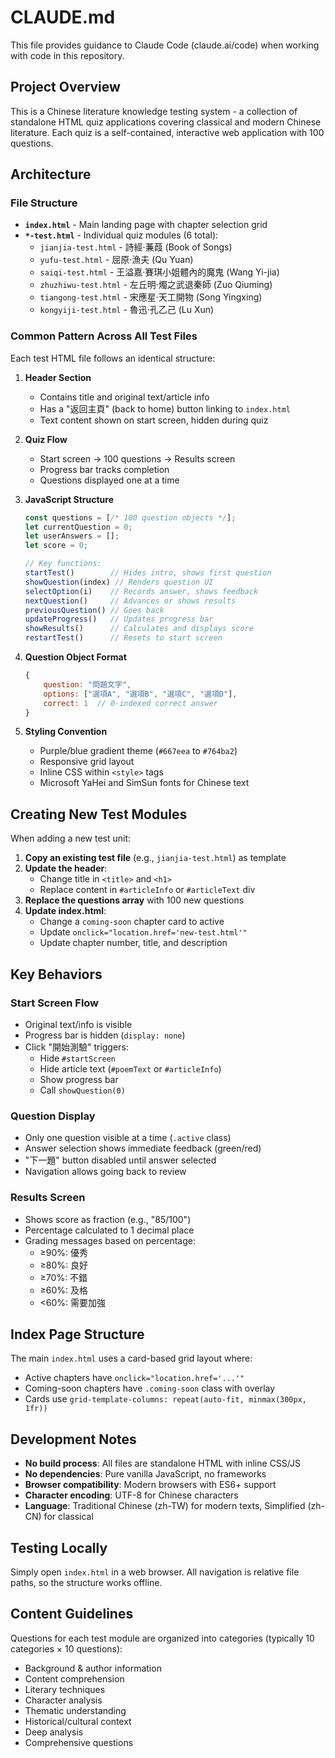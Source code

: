 # CLAUDE.md

This file provides guidance to Claude Code (claude.ai/code) when working with code in this repository.

## Project Overview

This is a Chinese literature knowledge testing system - a collection of standalone HTML quiz applications covering classical and modern Chinese literature. Each quiz is a self-contained, interactive web application with 100 questions.

## Architecture

### File Structure
- **`index.html`** - Main landing page with chapter selection grid
- **`*-test.html`** - Individual quiz modules (6 total):
  - `jianjia-test.html` - 詩經·蒹葭 (Book of Songs)
  - `yufu-test.html` - 屈原·漁夫 (Qu Yuan)
  - `saiqi-test.html` - 王溢嘉·賽琪小姐體內的魔鬼 (Wang Yi-jia)
  - `zhuzhiwu-test.html` - 左丘明·燭之武退秦師 (Zuo Qiuming)
  - `tiangong-test.html` - 宋應星·天工開物 (Song Yingxing)
  - `kongyiji-test.html` - 魯迅·孔乙己 (Lu Xun)

### Common Pattern Across All Test Files

Each test HTML file follows an identical structure:

1. **Header Section**
   - Contains title and original text/article info
   - Has a "返回主頁" (back to home) button linking to `index.html`
   - Text content shown on start screen, hidden during quiz

2. **Quiz Flow**
   - Start screen → 100 questions → Results screen
   - Progress bar tracks completion
   - Questions displayed one at a time

3. **JavaScript Structure**
   ```javascript
   const questions = [/* 100 question objects */];
   let currentQuestion = 0;
   let userAnswers = [];
   let score = 0;

   // Key functions:
   startTest()        // Hides intro, shows first question
   showQuestion(index) // Renders question UI
   selectOption(i)    // Records answer, shows feedback
   nextQuestion()     // Advances or shows results
   previousQuestion() // Goes back
   updateProgress()   // Updates progress bar
   showResults()      // Calculates and displays score
   restartTest()      // Resets to start screen
   ```

4. **Question Object Format**
   ```javascript
   {
       question: "問題文字",
       options: ["選項A", "選項B", "選項C", "選項D"],
       correct: 1  // 0-indexed correct answer
   }
   ```

5. **Styling Convention**
   - Purple/blue gradient theme (`#667eea` to `#764ba2`)
   - Responsive grid layout
   - Inline CSS within `<style>` tags
   - Microsoft YaHei and SimSun fonts for Chinese text

## Creating New Test Modules

When adding a new test unit:

1. **Copy an existing test file** (e.g., `jianjia-test.html`) as template
2. **Update the header**:
   - Change title in `<title>` and `<h1>`
   - Replace content in `#articleInfo` or `#articleText` div
3. **Replace the questions array** with 100 new questions
4. **Update index.html**:
   - Change a `coming-soon` chapter card to active
   - Update `onclick="location.href='new-test.html'"`
   - Update chapter number, title, and description

## Key Behaviors

### Start Screen Flow
- Original text/info is visible
- Progress bar is hidden (`display: none`)
- Click "開始測驗" triggers:
  - Hide `#startScreen`
  - Hide article text (`#poemText` or `#articleInfo`)
  - Show progress bar
  - Call `showQuestion(0)`

### Question Display
- Only one question visible at a time (`.active` class)
- Answer selection shows immediate feedback (green/red)
- "下一題" button disabled until answer selected
- Navigation allows going back to review

### Results Screen
- Shows score as fraction (e.g., "85/100")
- Percentage calculated to 1 decimal place
- Grading messages based on percentage:
  - ≥90%: 優秀
  - ≥80%: 良好
  - ≥70%: 不錯
  - ≥60%: 及格
  - <60%: 需要加強

## Index Page Structure

The main `index.html` uses a card-based grid layout where:
- Active chapters have `onclick="location.href='...'"`
- Coming-soon chapters have `.coming-soon` class with overlay
- Cards use `grid-template-columns: repeat(auto-fit, minmax(300px, 1fr))`

## Development Notes

- **No build process**: All files are standalone HTML with inline CSS/JS
- **No dependencies**: Pure vanilla JavaScript, no frameworks
- **Browser compatibility**: Modern browsers with ES6+ support
- **Character encoding**: UTF-8 for Chinese characters
- **Language**: Traditional Chinese (zh-TW) for modern texts, Simplified (zh-CN) for classical

## Testing Locally

Simply open `index.html` in a web browser. All navigation is relative file paths, so the structure works offline.

## Content Guidelines

Questions for each test module are organized into categories (typically 10 categories × 10 questions):
- Background & author information
- Content comprehension
- Literary techniques
- Character analysis
- Thematic understanding
- Historical/cultural context
- Deep analysis
- Comprehensive questions
